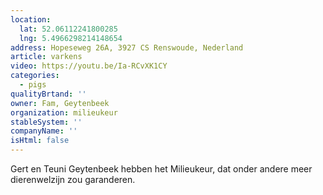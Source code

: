 ```yaml
---
location:
  lat: 52.06112241800285
  lng: 5.4966298214148654
address: Hopeseweg 26A, 3927 CS Renswoude, Nederland
article: varkens
video: https://youtu.be/Ia-RCvXK1CY
categories:
  - pigs
qualityBrtand: ''
owner: Fam, Geytenbeek
organization: milieukeur
stableSystem: ''
companyName: ''
isHtml: false
---
```

Gert en Teuni Geytenbeek hebben het Milieukeur, dat onder andere meer dierenwelzijn zou garanderen.
